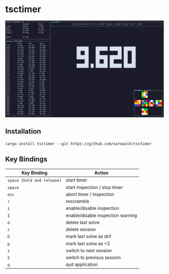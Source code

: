 # tsctimer

![screenshot](assets/screenshot.png)

## Installation

```
cargo install tsctimer --git https://github.com/sarowish/tsctimer
```

## Key Bindings

| Key Binding                | Action                               |
| ---------------------------| -------------------------------------|
| `space (hold and release)` | start timer                          |
| `space`                    | start inspection / stop timer        |
| `esc`                      | abort timer / inspection             |
| `r`                        | rescramble                           |
| `i`                        | enable/disable inspection            |
| `I`                        | enable/disable inspection warning    |
| `d`                        | delete last solve                    |
| `c`                        | delete session                       |
| `D`                        | mark last solve as dnf               |
| `p`                        | mark last solve as +2                |
| `s`                        | switch to next session               |
| `S`                        | switch to previous session           |
| `q`                        | quit application                     |
